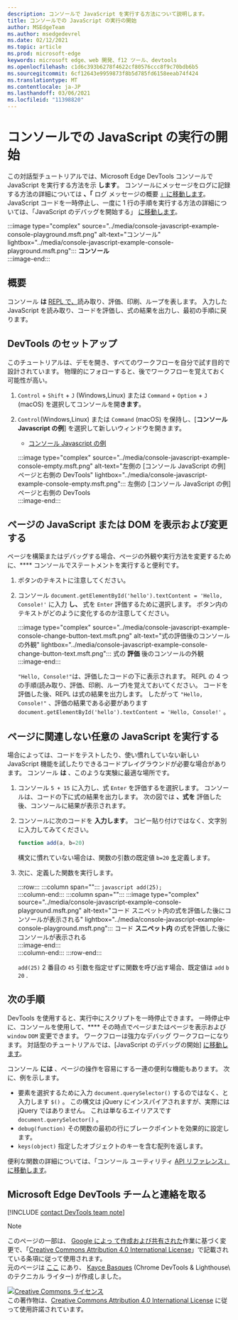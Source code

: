 ```yaml
---
description: コンソールで JavaScript を実行する方法について説明します。
title: コンソールでの JavaScript の実行の開始
author: MSEdgeTeam
ms.author: msedgedevrel
ms.date: 02/12/2021
ms.topic: article
ms.prod: microsoft-edge
keywords: microsoft edge、web 開発、f12 ツール、devtools
ms.openlocfilehash: c1d6c393b6278f4622cf80576ccc8f9c70bdb6b5
ms.sourcegitcommit: 6cf12643e9959873f8b5d785fd6158eeab74f424
ms.translationtype: MT
ms.contentlocale: ja-JP
ms.lasthandoff: 03/06/2021
ms.locfileid: "11398820"
---
```

<!-- Copyright Kayce Basques 

   Licensed under the Apache License, Version 2.0 (the "License");
   you may not use this file except in compliance with the License.
   You may obtain a copy of the License at

       https://www.apache.org/licenses/LICENSE-2.0

   Unless required by applicable law or agreed to in writing, software
   distributed under the License is distributed on an "AS IS" BASIS,
   WITHOUT WARRANTIES OR CONDITIONS OF ANY KIND, either express or implied.
   See the License for the specific language governing permissions and
   limitations under the License.  -->

# <a name="get-started-with-running-javascript-in-the-console"></a>コンソールでの JavaScript の実行の開始  

この対話型チュートリアルでは、Microsoft Edge DevTools コンソールで JavaScript を実行する方法を示 **します**。  コンソールにメッセージをログに記録する方法の詳細については **、「** ログ メッセージの概要 [」に移動します][DevToolsConsoleLoggingMessages]。  JavaScript コードを一時停止し、一度に 1 行の手順を実行する方法の詳細については、「JavaScript のデバッグを開始する」 [に移動します][DevToolsJavascriptIndex]。  

:::image type="complex" source="../media/console-javascript-example-console-playground.msft.png" alt-text="コンソール" lightbox="../media/console-javascript-example-console-playground.msft.png":::
   **コンソール**  
:::image-end:::  

## <a name="overview"></a>概要  

コンソール **は** [REPL で、][WikiReadEvalPrintLoop]読み取り、評価、印刷、ループを表します。  入力した JavaScript を読み取り、コードを評価し、式の結果を出力し[][2alityExpressionsVersusStatements]、最初の手順に戻ります。  

## <a name="set-up-devtools"></a>DevTools のセットアップ  

このチュートリアルは、デモを開き、すべてのワークフローを自分で試す目的で設計されています。  物理的にフォローすると、後でワークフローを覚えておく可能性が高い。

1.  `Control` + `Shift` + `J` \(Windows,Linux\) または `Command` + `Option` + `J` \(macOS\) を選択してコンソールを開**きます**。  
1.  `Control`\(Windows,Linux\) または `Command` \(macOS\) を保持し、[**コンソール Javascript の例**] を選択して新しいウィンドウを開きます。  
    
    *   [コンソール Javascript の例][GlitchConsoleJavascriptExample]  
    
    :::image type="complex" source="../media/console-javascript-example-console-empty.msft.png" alt-text="左側の [コンソール JavaScript の例] ページと右側の DevTools" lightbox="../media/console-javascript-example-console-empty.msft.png":::
       左側の [コンソール JavaScript の例] ページと右側の DevTools  
    :::image-end:::  
    
## <a name="view-and-change-the-javascript-or-dom-of-the-page"></a>ページの JavaScript または DOM を表示および変更する  

ページを構築またはデバッグする場合、ページの外観や実行方法を変更するために、**** コンソールでステートメントを実行すると便利です。  
    
1.  ボタンのテキストに注意してください。  
1.  コンソール `document.getElementById('hello').textContent = 'Hello, Console!'` に入力 **し、** 式を `Enter` 評価するために選択します。  ボタン内のテキストがどのように変化するのか注意してください。  
    
    :::image type="complex" source="../media/console-javascript-example-console-change-button-text.msft.png" alt-text="式の評価後のコンソールの外観" lightbox="../media/console-javascript-example-console-change-button-text.msft.png":::
       式の **評価** 後のコンソールの外観  
    :::image-end:::  
    
    `"Hello, Console!"`は、評価したコードの下に表示されます。  REPL の 4 つの手順(読み取り、評価、印刷、ループ)を覚えておいてください。  コードを評価した後、REPL は式の結果を出力します。  したがって `"Hello, Console!"` 、評価の結果である必要があります `document.getElementById('hello').textContent = 'Hello, Console!'` 。  
    
## <a name="run-arbitrary-javascript-that-is-not-related-to-the-page"></a>ページに関連しない任意の JavaScript を実行する  

場合によっては、コードをテストしたり、使い慣れしていない新しい JavaScript 機能を試したりできるコードプレイグラウンドが必要な場合があります。  コンソール **は** 、このような実験に最適な場所です。  

1.  コンソール `5 + 15` に入力し、式 `Enter` を評価するを選択します。 コンソールは、コードの下に式の結果を出力します。  次の図では **、式を** 評価した後、コンソールに結果が表示されます。  

1.  コンソールに次のコードを **入力します**。  コピー貼り付けではなく、文字別に入力してみてください。  
    
    ```javascript
    function add(a, b=20)
    ```  
    
    構文に慣れていない場合は、関数の引数の既定値 `b=20` [を][Esma6DefaultParameterValues]定義します。  
    
1.  次に、定義した関数を実行します。  
    
    :::row:::
       :::column span="":::
          ```javascript
          add(25);
          ```  
       :::column-end:::
       :::column span="":::
          :::image type="complex" source="../media/console-javascript-example-console-playground.msft.png" alt-text="コード スニペット内の式を評価した後にコンソールが表示される" lightbox="../media/console-javascript-example-console-playground.msft.png":::
             コード **スニペット内** の式を評価した後にコンソールが表示される  
          :::image-end:::  
       :::column-end:::
    :::row-end:::
    
    `add(25)` 2 番目の `45` 引数を指定せずに関数を呼び出す場合、既定値は `add` `b` `20` .  

## <a name="next-steps"></a>次の手順  

<!--To explore more features related to running JavaScript in the **Console**, navigate to [Run JavaScript][DevToolsConsoleReference].  -->  

<!--todo: add console reference (run javascript) section when available  -->  

DevTools を使用すると、実行中にスクリプトを一時停止できます。  一時停止中に、コンソールを使用して、**** その時点でページまたはページを表示および `window` `DOM` 変更できます。  ワークフローは強力なデバッグ ワークフローになります。  対話型のチュートリアルでは、[JavaScript のデバッグの開始] [に移動します][DevToolsJavascriptIndex]。  

コンソール **には** 、ページの操作を容易にする一連の便利な機能もあります。  次に、例を示します。  

*   要素を選択するために入力 `document.querySelector()` するのではなく、と入力します `$()` 。  この構文は jQuery にインスパイアされますが、実際には jQuery ではありません。  これは単なるエイリアスです `document.querySelector()` 。  
*   `debug(function)` その関数の最初の行にブレークポイントを効果的に設定します。  
*   `keys(object)` 指定したオブジェクトのキーを含む配列を返します。  

便利な関数の詳細については、「コンソール ユーティリティ [API リファレンス」に移動します][DevToolsConsoleUtilities]。  

## <a name="getting-in-touch-with-the-microsoft-edge-devtools-team"></a>Microsoft Edge DevTools チームと連絡を取る  

[!INCLUDE [contact DevTools team note](../includes/contact-devtools-team-note.md)]  

<!-- links -->  

[DevToolsConsoleLoggingMessages]: ./log.md "コンソール ウィンドウでメッセージをログに記録する方法を|Microsoft Docs"  
[DevToolsConsoleReference]: ./reference.md#run-javascript "コンソール参照|Microsoft Docs"  
[DevToolsConsoleUtilities]: ./utilities.md "コンソール ユーティリティ API リファレンス |Microsoft Docs"  
[DevToolsJavascriptIndex]: ../javascript/index.md "Microsoft Edge DevTools の JavaScript のデバッグの|Microsoft Docs"  

[2alityExpressionsVersusStatements]: https://2ality.com/2012/09/expressions-vs-statements.html "JavaScript の式とステートメント"  

[Esma6DefaultParameterValues]: https://es6-features.org/index#DefaultParameterValues "既定のパラメーター値 - 拡張パラメーター処理 - ECMAScript 6 - 新機能: 概要と&比較"  

[GlitchConsoleJavascriptExample]: https://microsoft-edge-chromium-devtools.glitch.me/static/console/javascript/index.html "コンソール Javascript の例 |Glitch"  

[WikiReadEvalPrintLoop]: https://en.wikipedia.org/wiki/Read–eval–print_loop "Read-eval-print ループ - Wikipedia"  

> [!NOTE]
> このページの一部は、 [Google によっ て作成および共有された][GoogleSitePolicies]作業に基づく変更で、「[Creative Commons Attribution 4.0 International License][CCA4IL]」で記載されている条項に従って使用されます。  
> 元のページは [ここ](https://developers.google.com/web/tools/chrome-devtools/console/javascript) にあり、 [Kayce Basques][KayceBasques] \(Chrome DevTools \& Lighthouse\ のテクニカル ライター) が作成しました。  

[![Creative Commons ライセンス][CCby4Image]][CCA4IL]  
この著作物は、[Creative Commons Attribution 4.0 International License][CCA4IL] に従って使用許諾されています。  

[CCA4IL]: https://creativecommons.org/licenses/by/4.0  
[CCby4Image]: https://i.creativecommons.org/l/by/4.0/88x31.png  
[GoogleSitePolicies]: https://developers.google.com/terms/site-policies  
[KayceBasques]: https://developers.google.com/web/resources/contributors/kaycebasques  
